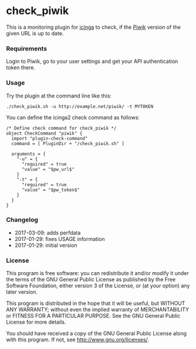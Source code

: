 # check_piwik

This is a monitoring plugin for [icinga](https://www.icinga.com) to check, if the [Piwik](https://piwik.org) version of the given URL is up to date.


### Requirements
Login to Piwik, go to your user settings and get your API authentication token there.


### Usage
Try the plugin at the command line like this:
```
./check_piwik.sh -u http://example.net/piwik/ -t MYTOKEN
```

You can define the icinga2 check command as follows:
```
/* Define check command for check_piwik */
object CheckCommand "piwik" {
  import "plugin-check-command"
  command = [ PluginDir + "/check_piwik.sh" ]

  arguments = {
    "-u" = {
      "required" = true
      "value" = "$pw_url$"
    }
    "-t" = {
      "required" = true
      "value" = "$pw_token$"
    }    
  }
}
```


### Changelog
* 2017-03-09: adds perfdata
* 2017-01-29: fixes USAGE information
* 2017-01-29: initial version


### License
This program is free software: you can redistribute it and/or modify it under the terms of the GNU General Public License as published by the Free Software Foundation, either version 3 of the License, or (at your option) any later version.

This program is distributed in the hope that it will be useful, but WITHOUT ANY WARRANTY; without even the implied warranty of MERCHANTABILITY or FITNESS FOR A PARTICULAR PURPOSE.  See the GNU General Public License for more details.

You should have received a copy of the GNU General Public License along with this program.  If not, see http://www.gnu.org/licenses/.

